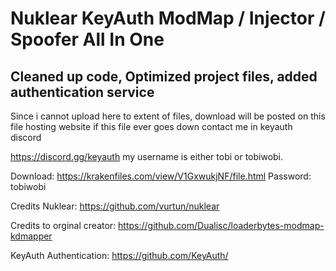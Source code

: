 # Nuklear KeyAuth ModMap / Injector / Spoofer All In One


Cleaned up code, Optimized project files, added authentication service
-----------------
Since i cannot upload here to extent of files, download will be posted on this file hosting website if this file ever goes down contact me in keyauth discord

https://discord.gg/keyauth my username is either tobi or tobiwobi.


Download: https://krakenfiles.com/view/V1GxwukjNF/file.html
Password: tobiwobi

Credits Nuklear: https://github.com/vurtun/nuklear


Credits to orginal creator: https://github.com/Dualisc/loaderbytes-modmap-kdmapper


KeyAuth Authentication: https://github.com/KeyAuth/
